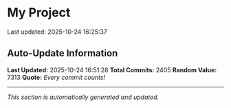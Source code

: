 # My Project


Last updated: 2025-10-24 16:25:37












































































































































































































































































































































































































































































































































































































































































































































































































































































































































































































































































































































































































































































































































































































































































































































































































































































































































































































































































































































































































































































































































































































































































































































































































































































































































































































































































































































































































































































































## Auto-Update Information

**Last Updated:** 2025-10-24 16:51:28
**Total Commits:** 2405
**Random Value:** 7313
**Quote:** _Every commit counts!_

---
_This section is automatically generated and updated._